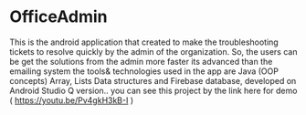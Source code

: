 # OfficeAdmin
This is the android application that created to make the troubleshooting tickets to resolve quickly by the admin of the organization. So, the users can be get the solutions from the admin more faster its advanced than the emailing system the tools&amp; technologies used in the app are Java (OOP concepts) Array, Lists Data structures and Firebase database, developed on Android Studio Q version..
you can see this project by the link here for demo   ( https://youtu.be/Pv4gkH3kB-I )
